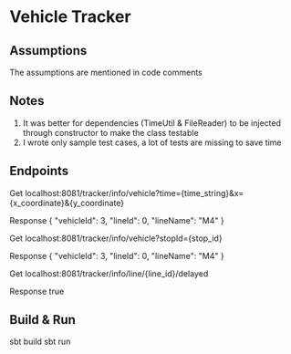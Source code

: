 # Vehicle Tracker

## Assumptions

The assumptions are mentioned in code comments

## Notes

1. It was better for dependencies (TimeUtil & FileReader) to be injected through constructor to make the class testable
2. I wrote only sample test cases, a lot of tests are missing to save time

## Endpoints

Get localhost:8081/tracker/info/vehicle?time={time_string}&x={x_coordinate}&{y_coordinate}

Response 
        {
          "vehicleId": 3,
          "lineId": 0,
          "lineName": "M4"
        }


Get localhost:8081/tracker/info/vehicle?stopId={stop_id}

Response 
        {
          "vehicleId": 3,
          "lineId": 0,
          "lineName": "M4"
        }

Get localhost:8081/tracker/info/line/{line_id}/delayed

Response 
        true
        
## Build & Run

sbt build
sbt run

